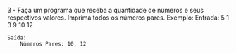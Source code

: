 3 - Faça um programa que receba a quantidade de números e seus respectivos valores.
Imprima todos os números pares.
Exemplo:
    Entrada:
        5
        1
        3
        9
        10
        12

    Saída:
        Números Pares: 10, 12
